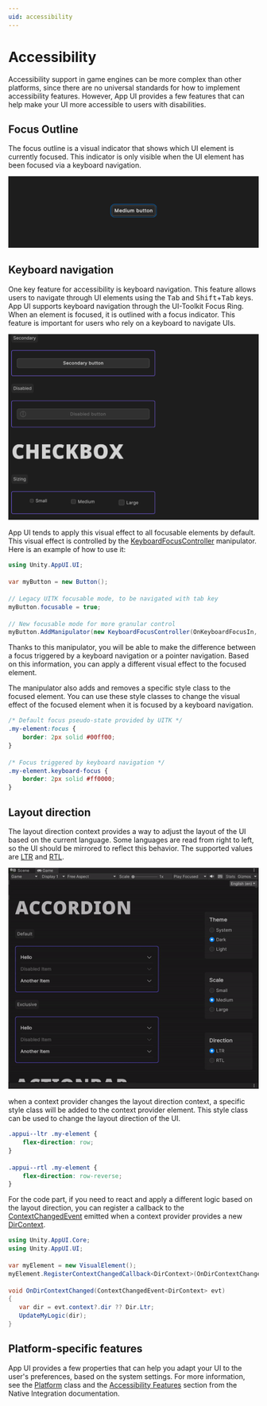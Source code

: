 ```yaml
---
uid: accessibility
---
```


# Accessibility

Accessibility support in game engines can be more complex than other platforms, since there are no universal standards for
how to implement accessibility features. However, App UI provides a few features that can help make your UI more
accessible to users with disabilities.

## Focus Outline

The focus outline is a visual indicator that shows which UI element is currently focused.
This indicator is only visible when the UI element has been focused via a keyboard navigation.

<p align="center">
  <img src="images/focus-outline.png" alt="Focus Outline">
</p>

## Keyboard navigation

One key feature for accessibility is keyboard navigation. This feature allows users to navigate through UI elements using
the <kbd>Tab</kbd> and <kbd>Shift</kbd>+<kbd>Tab</kbd> keys.
App UI supports keyboard navigation through the UI-Toolkit Focus Ring. When an element is focused, it is outlined with a focus indicator.
This feature is important for users who rely on a keyboard to navigate UIs.

<p align="center">
  <img src="images/keyboard-navigation.gif" alt="Keyboard navigation">
</p>

App UI tends to apply this visual effect to all focusable elements by default.
This visual effect is controlled by the [KeyboardFocusController](xref:Unity.AppUI.UI.KeyboardFocusController) manipulator.
Here is an example of how to use it:

```csharp
using Unity.AppUI.UI;

var myButton = new Button();

// Legacy UITK focusable mode, to be navigated with tab key
myButton.focusable = true;

// New focusable mode for more granular control
myButton.AddManipulator(new KeyboardFocusController(OnKeyboardFocusIn, OnPointerFocusIn, OnFocusOut));
```

Thanks to this manipulator, you will be able to make the difference between a focus triggered by a keyboard navigation
or a pointer navigation. Based on this information, you can apply a different visual effect to the focused element.

The manipulator also adds and removes a specific style class to the focused element. You can use these style classes to
change the visual effect of the focused element when it is focused by a keyboard navigation.

```css
/* Default focus pseudo-state provided by UITK */
.my-element:focus {
    border: 2px solid #00ff00;
}

/* Focus triggered by keyboard navigation */
.my-element.keyboard-focus {
    border: 2px solid #ff0000;
}
```

## Layout direction

The layout direction context provides a way to adjust the layout of the UI based on the
current language. Some languages are read from right to left, so the UI should be mirrored
to reflect this behavior. The supported values are [LTR](xref:Unity.AppUI.Core.Dir.Ltr) and
[RTL](xref:Unity.AppUI.Core.Dir.Rtl).

<p align="center">
  <img src="images/ltr-rtl.gif" alt="Layout direction">
</p>

when a context provider changes the layout direction context, a specific style class will be added to the context provider element.
This style class can be used to change the layout direction of the UI.

```css
.appui--ltr .my-element {
    flex-direction: row;
}

.appui--rtl .my-element {
    flex-direction: row-reverse;
}
```

For the code part, if you need to react and apply a different logic based on the layout direction,
you can register a callback to the [ContextChangedEvent](xref:Unity.AppUI.UI.ContextChangedEvent`1) emitted when a
context provider provides a new [DirContext](xref:Unity.AppUI.Core.DirContext).

```csharp
using Unity.AppUI.Core;
using Unity.AppUI.UI;

var myElement = new VisualElement();
myElement.RegisterContextChangedCallback<DirContext>(OnDirContextChanged);

void OnDirContextChanged(ContextChangedEvent<DirContext> evt)
{
   var dir = evt.context?.dir ?? Dir.Ltr;
   UpdateMyLogic(dir);
}
```

## Platform-specific features

App UI provides a few properties that can help you adapt your UI to the user's preferences,
based on the system settings. For more information, see the [Platform](xref:Unity.AppUI.Core.Platform) class
and the [Accessibility Features](xref:native-integration#accessibility-features) section from
the Native Integration documentation.